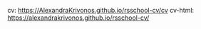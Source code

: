 cv: https://AlexandraKrivonos.github.io/rsschool-cv/cv
cv-html: https://alexandrakrivonos.github.io/rsschool-cv/
